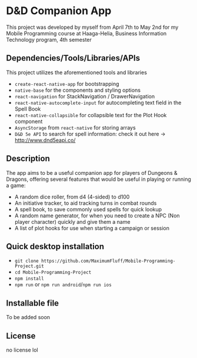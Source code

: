 # D&D Companion App

This project was developed by myself from April 7th to May 2nd for my Mobile Programming course at Haaga-Helia, Business Information Technology program, 4th semester

## Dependencies/Tools/Libraries/APIs

This project utilizes the aforementioned tools and libraries

* `create-react-native-app` for bootstrapping
* `native-base` for the components and styling options
* `react-navigation` for StackNavigation / DrawerNavigation
* `react-native-autocomplete-input` for autocompleting text field in the Spell Book
* `react-native-collapsible` for collapsible text for the Plot Hook component
* `AsyncStorage` from `react-native` for storing arrays
* `D&D 5e API` to search for spell information: check it out here -> http://www.dnd5eapi.co/

## Description

The app aims to be a useful companion app for players of Dungeons & Dragons, offering several features that would be useful in playing or running a game:

* A random dice roller, from d4 (4-sided) to d100
* An initiative tracker, to aid tracking turns in combat rounds
* A spell book, to save commonly used spells for quick lookup
* A random name generator, for when you need to create a NPC (Non player character) quickly and give them a name
* A list of plot hooks for use when starting a campaign or session


## Quick desktop installation

* `git clone https://github.com/MaximumFluff/Mobile-Programming-Project.git`
* `cd Mobile-Programming-Project`
* `npm install`
* `npm run` or `npm run android`/`npm run ios`

## Installable file

To be added soon

## License

no license lol


